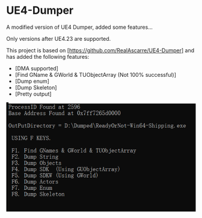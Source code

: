 # UE4-Dumper
A modified version of UE4 Dumper, added some features...

Only versions after UE4.23 are supported.

This project is based on [https://github.com/RealAscarre/UE4-Dumper] and has added the following features:
- [DMA supported]
- [Find GName & GWorld & TUObjectArray (Not 100% successful)]
- [Dump enum]
- [Dump Skeleton]
- [Pretty output]

![Menu](menu.png)
